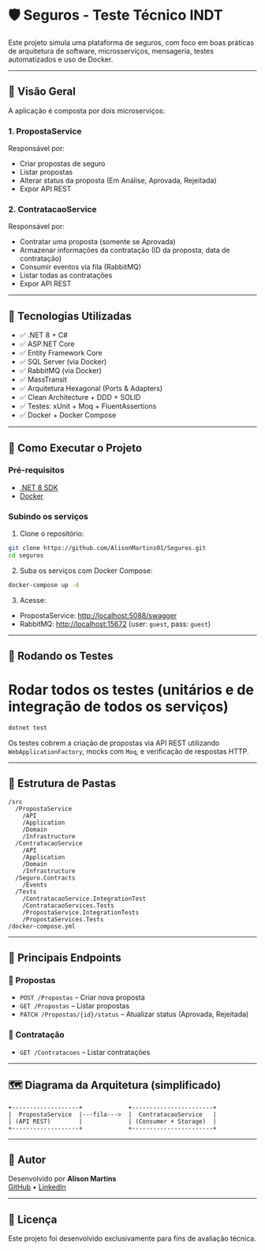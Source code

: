 # 🛡️ Seguros - Teste Técnico INDT

Este projeto simula uma plataforma de seguros, com foco em boas práticas de arquitetura de software, microsserviços, mensageria, testes automatizados e uso de Docker.

---

## 📌 Visão Geral

A aplicação é composta por dois microserviços:

### 1. PropostaService
Responsável por:
- Criar propostas de seguro
- Listar propostas
- Alterar status da proposta (Em Análise, Aprovada, Rejeitada)
- Expor API REST

### 2. ContratacaoService
Responsável por:
- Contratar uma proposta (somente se Aprovada)
- Armazenar informações da contratação (ID da proposta, data de contratação)
- Consumir eventos via fila (RabbitMQ)
- Listar todas as contratações
- Expor API REST

---

## 🧰 Tecnologias Utilizadas

- ✅ .NET 8 + C#
- ✅ ASP.NET Core
- ✅ Entity Framework Core
- ✅ SQL Server (via Docker)
- ✅ RabbitMQ (via Docker)
- ✅ MassTransit
- ✅ Arquitetura Hexagonal (Ports & Adapters)
- ✅ Clean Architecture + DDD + SOLID
- ✅ Testes: xUnit + Moq + FluentAssertions
- ✅ Docker + Docker Compose

---

## 🐳 Como Executar o Projeto

### Pré-requisitos

- [.NET 8 SDK](https://dotnet.microsoft.com/en-us/download/dotnet/8.0)
- [Docker](https://www.docker.com/)

### Subindo os serviços

1. Clone o repositório:

```bash
git clone https://github.com/AlisonMartins01/Seguros.git
cd seguros
```

2. Suba os serviços com Docker Compose:

```bash
docker-compose up -d
```

3. Acesse:

- PropostaService: [http://localhost:5088/swagger](http://localhost:5088/swagger)
- RabbitMQ: [http://localhost:15672](http://localhost:15672) (user: `guest`, pass: `guest`)

---

## 🧪 Rodando os Testes
# Rodar todos os testes (unitários e de integração de todos os serviços)
```bash
dotnet test
```

Os testes cobrem a criação de propostas via API REST utilizando `WebApplicationFactory`, mocks com `Moq`, e verificação de respostas HTTP.

---

## 📂 Estrutura de Pastas

```
/src
  /PropostaService
    /API
    /Application
    /Domain
    /Infrastructure
  /ContratacaoService
    /API
    /Application
    /Domain
    /Infrastructure
  /Seguro.Contracts
    /Events
  /Tests
    /ContratacaoService.IntegrationTest
    /ContratacaoServices.Tests
    /PropostaService.IntegrationTests
    /PropostaServices.Tests
/docker-compose.yml
```

---

## 📄 Principais Endpoints

### 🔹 Propostas

- `POST /Propostas` – Criar nova proposta
- `GET /Propostas` – Listar propostas
- `PATCH /Propostas/{id}/status` – Atualizar status (Aprovada, Rejeitada)

### 🔸 Contratação
- `GET /Contratacoes` – Listar contratações

---

## 🗺️ Diagrama da Arquitetura (simplificado)

```
+-------------------+             +-----------------------+
|  PropostaService  |---fila--->  |  ContratacaoService   |
| (API REST)        |             | (Consumer + Storage)  |
+-------------------+             +-----------------------+
```

---

## 👤 Autor

Desenvolvido por **Alison Martins**  
[GitHub](https://github.com/AlisonMartins01) • [LinkedIn](https://www.linkedin.com/in/alison-martins-9785aa186/)

---

## 📝 Licença

Este projeto foi desenvolvido exclusivamente para fins de avaliação técnica.